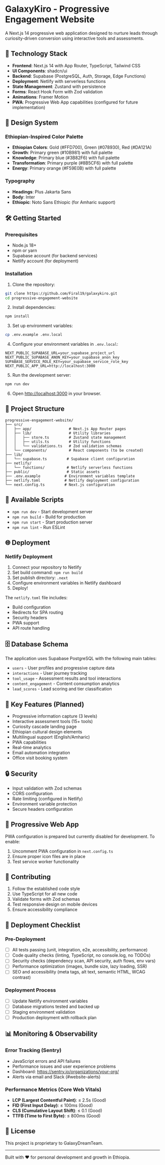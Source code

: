 # GalaxyKiro - Progressive Engagement Website

A Next.js 14 progressive web application designed to nurture leads through curiosity-driven conversion using interactive tools and assessments.

## 🚀 Technology Stack

- **Frontend**: Next.js 14 with App Router, TypeScript, Tailwind CSS
- **UI Components**: shadcn/ui
- **Backend**: Supabase (PostgreSQL, Auth, Storage, Edge Functions)
- **Deployment**: Netlify with serverless functions
- **State Management**: Zustand with persistence
- **Forms**: React Hook Form with Zod validation
- **Animations**: Framer Motion
- **PWA**: Progressive Web App capabilities (configured for future implementation)

## 🎨 Design System

### Ethiopian-Inspired Color Palette
- **Ethiopian Colors**: Gold (#FFD700), Green (#078930), Red (#DA121A)
- **Growth**: Primary green (#10B981) with full palette
- **Knowledge**: Primary blue (#3B82F6) with full palette
- **Transformation**: Primary purple (#8B5CF6) with full palette
- **Energy**: Primary orange (#F59E0B) with full palette

### Typography
- **Headings**: Plus Jakarta Sans
- **Body**: Inter
- **Ethiopic**: Noto Sans Ethiopic (for Amharic support)

## 🛠️ Getting Started

### Prerequisites
- Node.js 18+ 
- npm or yarn
- Supabase account (for backend services)
- Netlify account (for deployment)

### Installation

1. Clone the repository:
```bash
git clone https://github.com/Firal19/galaxykiro.git
cd progressive-engagement-website
```

2. Install dependencies:
```bash
npm install
```

3. Set up environment variables:
```bash
cp .env.example .env.local
```

4. Configure your environment variables in `.env.local`:
```env
NEXT_PUBLIC_SUPABASE_URL=your_supabase_project_url
NEXT_PUBLIC_SUPABASE_ANON_KEY=your_supabase_anon_key
SUPABASE_SERVICE_ROLE_KEY=your_supabase_service_role_key
NEXT_PUBLIC_APP_URL=http://localhost:3000
```

5. Run the development server:
```bash
npm run dev
```

6. Open [http://localhost:3000](http://localhost:3000) in your browser.

## 📁 Project Structure

```
progressive-engagement-website/
├── src/
│   ├── app/                 # Next.js App Router pages
│   ├── lib/                 # Utility libraries
│   │   ├── store.ts         # Zustand state management
│   │   ├── utils.ts         # Utility functions
│   │   └── validations.ts   # Zod validation schemas
│   └── components/          # React components (to be created)
├── lib/
│   └── supabase.ts         # Supabase client configuration
├── netlify/
│   └── functions/          # Netlify serverless functions
├── public/                 # Static assets
├── .env.example           # Environment variables template
├── netlify.toml           # Netlify deployment configuration
└── next.config.ts         # Next.js configuration
```

## 🔧 Available Scripts

- `npm run dev` - Start development server
- `npm run build` - Build for production
- `npm run start` - Start production server
- `npm run lint` - Run ESLint

## 🌐 Deployment

### Netlify Deployment

1. Connect your repository to Netlify
2. Set build command: `npm run build`
3. Set publish directory: `.next`
4. Configure environment variables in Netlify dashboard
5. Deploy!

The `netlify.toml` file includes:
- Build configuration
- Redirects for SPA routing
- Security headers
- PWA support
- API route handling

## 🗄️ Database Schema

The application uses Supabase PostgreSQL with the following main tables:
- `users` - User profiles and progressive capture data
- `interactions` - User journey tracking
- `tool_usage` - Assessment results and tool interactions
- `content_engagement` - Content consumption analytics
- `lead_scores` - Lead scoring and tier classification

## 🎯 Key Features (Planned)

- Progressive information capture (3 levels)
- Interactive assessment tools (15+ tools)
- Curiosity cascade landing page
- Ethiopian cultural design elements
- Multilingual support (English/Amharic)
- PWA capabilities
- Real-time analytics
- Email automation integration
- Office visit booking system

## 🔒 Security

- Input validation with Zod schemas
- CORS configuration
- Rate limiting (configured in Netlify)
- Environment variable protection
- Secure headers configuration

## 📱 Progressive Web App

PWA configuration is prepared but currently disabled for development. To enable:
1. Uncomment PWA configuration in `next.config.ts`
2. Ensure proper icon files are in place
3. Test service worker functionality

## 🤝 Contributing

1. Follow the established code style
2. Use TypeScript for all new code
3. Validate forms with Zod schemas
4. Test responsive design on mobile devices
5. Ensure accessibility compliance

## 🚀 Deployment Checklist

### Pre-Deployment
- [ ] All tests passing (unit, integration, e2e, accessibility, performance)
- [ ] Code quality checks (linting, TypeScript, no console.log, no TODOs)
- [ ] Security checks (dependency scan, API security, auth flows, env vars)
- [ ] Performance optimization (images, bundle size, lazy loading, SSR)
- [ ] SEO and accessibility (meta tags, alt text, semantic HTML, WCAG contrast)

### Deployment Process
- [ ] Update Netlify environment variables
- [ ] Database migrations tested and backed up
- [ ] Staging environment validation
- [ ] Production deployment with rollback plan

## 📊 Monitoring & Observability

### Error Tracking (Sentry)
- JavaScript errors and API failures
- Performance issues and user experience problems
- Dashboard: https://sentry.io/organizations/your-org/
- Alerts via email and Slack (#website-alerts)

### Performance Metrics (Core Web Vitals)
- **LCP (Largest Contentful Paint)**: ≤ 2.5s (Good)
- **FID (First Input Delay)**: ≤ 100ms (Good)
- **CLS (Cumulative Layout Shift)**: ≤ 0.1 (Good)
- **TTFB (Time to First Byte)**: ≤ 800ms (Good)

## 📄 License

This project is proprietary to GalaxyDreamTeam.

---

Built with ❤️ for personal development and growth in Ethiopia.
